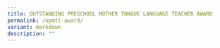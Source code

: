 ```yaml
---
title: OUTSTANDING PRESCHOOL MOTHER TONGUE LANGUAGE TEACHER AWARD
permalink: /opmtl-award/
variant: markdown
description: ""
---
```

